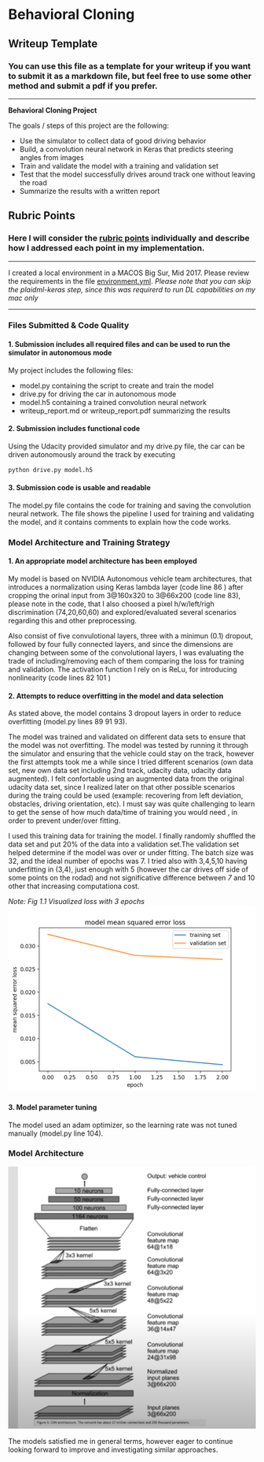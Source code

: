 # **Behavioral Cloning** 

## Writeup Template

### You can use this file as a template for your writeup if you want to submit it as a markdown file, but feel free to use some other method and submit a pdf if you prefer.

---

**Behavioral Cloning Project**

The goals / steps of this project are the following:
* Use the simulator to collect data of good driving behavior
* Build, a convolution neural network in Keras that predicts steering angles from images
* Train and validate the model with a training and validation set
* Test that the model successfully drives around track one without leaving the road
* Summarize the results with a written report


[//]: # (Image References)

[image1]: ./examples/architecture.png "Architecture"
[image2]: ./examples/Figure_1.png "Visualizing loss Epochs"


## Rubric Points
### Here I will consider the [rubric points](https://review.udacity.com/#!/rubrics/432/view) individually and describe how I addressed each point in my implementation.  
---
I created a local environment in a MACOS Big Sur, Mid 2017. Please review the requirements in the file [environment.yml](https://github.com/rcgonzsv/Behavioral-Cloning-P3-rcgonzsv/blob/main/environment-plaidml-keras.yml). *Please note that you can skip the plaidml-keras step, since this was requirerd to run DL capabilities on my mac only*

---
### Files Submitted & Code Quality

#### 1. Submission includes all required files and can be used to run the simulator in autonomous mode

My project includes the following files:
* model.py containing the script to create and train the model
* drive.py for driving the car in autonomous mode
* model.h5 containing a trained convolution neural network 
* writeup_report.md or writeup_report.pdf summarizing the results

#### 2. Submission includes functional code
Using the Udacity provided simulator and my drive.py file, the car can be driven autonomously around the track by executing 
```sh
python drive.py model.h5
```

#### 3. Submission code is usable and readable

The model.py file contains the code for training and saving the convolution neural network. The file shows the pipeline I used for training and validating the model, and it contains comments to explain how the code works.

### Model Architecture and Training Strategy

#### 1. An appropriate model architecture has been employed

My model is based on NVIDIA Autonomous vehicle team architectures, that introduces a normalization using Keras lambda layer (code line 86 ) after cropping the orinal input from 3@160x320 to 3@66x200 (code line 83), please note in the code, that I also choosed a pixel h/w/left/righ discrimination (74,20,60,60) and explored/evaluated several scenarios regarding this and other preprocessing.

Also consist of five convulotional layers, three with a minimun (0.1) dropout, followed by four fully connected layers, and since the dimensions are changing between some of the convolutional layers, I was evaluating the trade of including/removing each of them comparing the loss for training and validation. The activation function I rely on is ReLu, for introducing nonlinearity (code lines 82 101 )

#### 2. Attempts to reduce overfitting in the model and data selection

As stated above, the model contains 3 dropout layers in order to reduce overfitting (model.py lines 89 91 93). 

The model was trained and validated on different data sets to ensure that the model was not overfitting. The model was tested by running it through the simulator and ensuring that the vehicle could stay on the track, however the first attempts took me a while since I tried different scenarios (own data set, new own data set including 2nd track, udacity data, udacity data augmented). I felt confortable using an augmented data from the original udacity data set, since I realized later on that other possible scenarios during the traing could be used (example: recovering from left deviation, obstacles, driving orientation, etc). I must say was quite challenging to learn to get the sense of how much data/time of training you would need , in order to prevent under/over fitting.  

I used this training data for training the model. I finally randomly shuffled the data set and put 20% of the data into a validation set.The validation set helped determine if the model was over or under fitting. The batch size was 32, and the ideal number of epochs was 7. I tried also with 3,4,5,10 having underfitting in (3,4), just enough with 5 (however the car drives off side of some points on the rodad) and not significative difference between *7* and 10 other that increasing computationa cost.

*Note: Fig 1.1 Visualized loss with 3 epochs*
![alt text][image2]


#### 3. Model parameter tuning

The model used an adam optimizer, so the learning rate was not tuned manually (model.py line 104).

 

### Model Architecture 

![alt text][image1]

The models satisfied me in general terms, however eager to continue looking forward to improve and investigating similar approaches.




